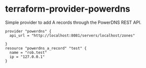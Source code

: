 # terraform-provider-powerdns

Simple provider to add A records through the PowerDNS REST API.

```
provider "powerdns" {
  api_url = "http://localhost:8081/servers/localhost/zones"

}
resource "powerdns_a_record" "test" {
  name = "rob.test"
  ip = "127.0.0.1"
}
```
